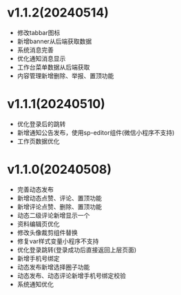 # v1.1.2(20240514)

- 修改tabbar图标
- 新增banner从后端获取数据
- 系统消息完善
- 优化通知消息显示
- 工作台菜单数据从后端获取
- 内容管理新增删除、举报、置顶功能

# v1.1.1(20240510)

- 优化登录后的跳转
- 新增通知公告发布，使用sp-editor组件(微信小程序不支持)
- 工作页数据优化

# v1.1.0(20240508)

- 完善动态发布
- 新增动态点赞、评论、置顶功能
- 新增评论点赞、删除、置顶功能
- 动态二级评论新增显示一个
- 资料编辑页优化
- 修改头像裁剪组件替换
- 修复var样式变量小程序不支持
- 优化登录跳转(登录成功后直接返回上层页面)
- 新增手机号绑定
- 动态发布新增选择圈子功能
- 动态发布、动态评论新增手机号绑定校验
- 系统通知优化